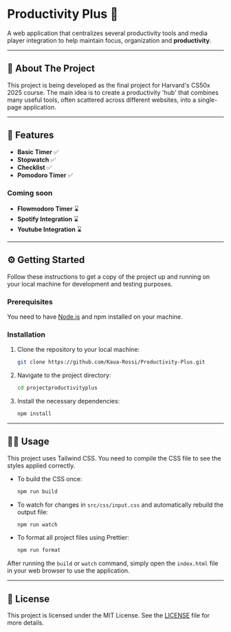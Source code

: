# Productivity Plus 📑

A web application that centralizes several productivity tools and media player integration to help maintain focus, organization and **productivity**.

---

## 🎯 About The Project

This project is being developed as the final project for Harvard's CS50x 2025 course. The main idea is to create a productivity 'hub' that combines many useful tools, often scattered across different websites, into a single-page application.

---

## 🚀 Features

* **Basic Timer** ✅
* **Stopwatch** ✅
* **Checklist** ✅
* **Pomodoro Timer** ✅
### Coming soon
* **Flowmodoro Timer** ⌛
* **Spotify Integration** ⌛
* **Youtube Integration** ⌛

---

## ⚙️ Getting Started

Follow these instructions to get a copy of the project up and running on your local machine for development and testing purposes.

### Prerequisites

You need to have [Node.js](https://nodejs.org/) and npm installed on your machine.

### Installation

1.  Clone the repository to your local machine:
    ```sh
    git clone https://github.com/Kaua-Rossi/Productivity-Plus.git
    ```
2.  Navigate to the project directory:
    ```sh
    cd projectproductivityplus
    ```
3.  Install the necessary dependencies:
    ```sh
    npm install
    ```

---

## 🏃‍♀️ Usage

This project uses Tailwind CSS. You need to compile the CSS file to see the styles applied correctly.

* To build the CSS once:
    ```sh
    npm run build
    ```
* To watch for changes in `src/css/input.css` and automatically rebuild the output file:
    ```sh
    npm run watch
    ```
* To format all project files using Prettier:
    ```sh
    npm run format
    ```

After running the `build` or `watch` command, simply open the `index.html` file in your web browser to use the application.

---

## 📄 License

This project is licensed under the MIT License. See the [LICENSE](LICENSE) file for more details.
